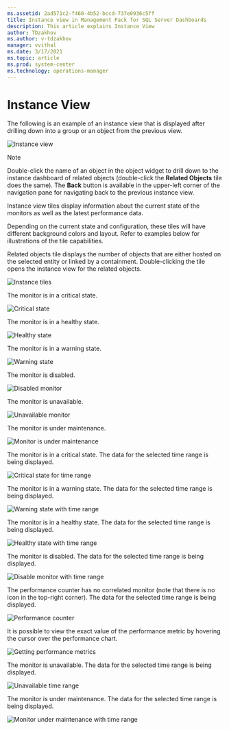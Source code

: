 ```yaml
---
ms.assetid: 2ad571c2-f460-4b52-bccd-737e0936c5ff
title: Instance view in Management Pack for SQL Server Dashboards
description: This article explains Instance View
author: TDzakhov
ms.author: v-tdzakhov
manager: vvithal
ms.date: 3/17/2021
ms.topic: article
ms.prod: system-center
ms.technology: operations-manager
---
```


# Instance View

The following is an example of an instance view that is displayed after drilling down into a group or an object from the previous view.

![Instance view](./media/sql-server-dashboards-management-pack/instance-view.png)

>[!NOTE]
>Double-click the name of an object in the object widget to drill down to the instance dashboard of related objects (double-click the **Related Objects** tile does the same). The **Back** button is available in the upper-left corner of the navigation pane for navigating back to the previous instance view.

Instance view tiles display information about the current state of the monitors as well as the latest performance data.

Depending on the current state and configuration, these tiles will have different background colors and layout. Refer to examples below for illustrations of the tile capabilities.

Related objects tile displays the number of objects that are either hosted on the selected entity or linked by a containment. Double-clicking the tile opens the instance view for the related objects.

![Instance tiles](./media/sql-server-dashboards-management-pack/instance-view-tiles.png)

The monitor is in a critical state.

![Critical state](./media/sql-server-dashboards-management-pack/critical-state.png)

The monitor is in a healthy state.

![Healthy state](./media/sql-server-dashboards-management-pack/healthy-state.png)

The monitor is in a warning state.

![Warning state](./media/sql-server-dashboards-management-pack/warning-state.png)

The monitor is disabled.

![Disabled monitor](./media/sql-server-dashboards-management-pack/disabled-monitor.png)

The monitor is unavailable.

![Unavailable monitor](./media/sql-server-dashboards-management-pack/unavailable-monitor.png)

The monitor is under maintenance.

![Monitor is under maintenance](./media/sql-server-dashboards-management-pack/maintenance-monitor.png)

The monitor is in a critical state. The data for the selected time range is being displayed.

![Critical state for time range](./media/sql-server-dashboards-management-pack/critical-time-range.png)

The monitor is in a warning state. The data for the selected time range is being displayed.

![Warning state with time range](./media/sql-server-dashboards-management-pack/warning-time-range.png)

The monitor is in a healthy state. The data for the selected time range is being displayed.

![Healthy state with time range](./media/sql-server-dashboards-management-pack/healthy-time-range.png)

The monitor is disabled. The data for the selected time range is being displayed.

![Disable monitor with time range](./media/sql-server-dashboards-management-pack/disabled-time-range.png)

The performance counter has no correlated monitor (note that there is no icon in the top-right corner). The data for the selected time range is being displayed.

![Performance counter](./media/sql-server-dashboards-management-pack/performance-counter.png)

It is possible to view the exact value of the performance metric by hovering the cursor over the performance chart.

![Getting performance metrics](./media/sql-server-dashboards-management-pack/performance-metric-hovering.png)

The monitor is unavailable. The data for the selected time range is being displayed.

![Unavailable time range](./media/sql-server-dashboards-management-pack/unavailable-time-range.png)

The monitor is under maintenance. The data for the selected time range is being displayed.

![Monitor under maintenance with time range](./media/sql-server-dashboards-management-pack/maintenance-time-range.png)